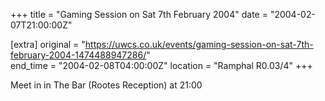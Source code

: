 +++
title = "Gaming Session on Sat 7th February 2004"
date = "2004-02-07T21:00:00Z"

[extra]
original = "https://uwcs.co.uk/events/gaming-session-on-sat-7th-february-2004-1474488947286/"    
end_time = "2004-02-08T04:00:00Z"
location = "Ramphal R0.03/4"
+++

Meet in in The Bar (Rootes Reception) at 21:00

